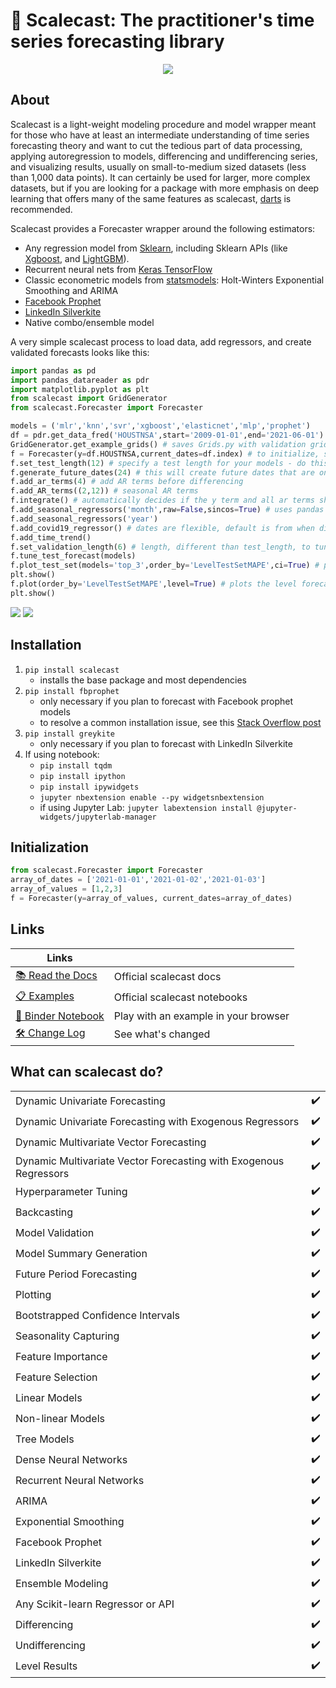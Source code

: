 # 🌄 Scalecast: The practitioner's time series forecasting library

<p align="center">
  <img src="https://github.com/mikekeith52/scalecast/blob/main/assets/logo2.png" />
</p>

## About

Scalecast is a light-weight modeling procedure and model wrapper meant for those who have at least an intermediate understanding of time series forecasting theory and want to cut the tedious part of data processing, applying autoregression to models, differencing and undifferencing series, and visualizing results, usually on small-to-medium sized datasets (less than 1,000 data points). It can certainly be used for larger, more complex datasets, but if you are looking for a package with more emphasis on deep learning that offers many of the same features as scalecast, [darts](https://unit8co.github.io/darts/) is recommended.

Scalecast provides a Forecaster wrapper around the following estimators: 
- Any regression model from [Sklearn](https://scikit-learn.org/stable/), including Sklearn APIs (like [Xgboost](https://xgboost.readthedocs.io/en/stable/), and [LightGBM](https://lightgbm.readthedocs.io/en/latest/)).
- Recurrent neural nets from [Keras TensorFlow](https://keras.io/)
- Classic econometric models from [statsmodels](https://www.statsmodels.org/stable/): Holt-Winters Exponential Smoothing and ARIMA
- [Facebook Prophet](https://facebook.github.io/prophet)
- [LinkedIn Silverkite](https://engineering.linkedin.com/blog/2021/greykite--a-flexible--intuitive--and-fast-forecasting-library)
- Native combo/ensemble model

A very simple scalecast process to load data, add regressors, and create validated forecasts looks like this:

```python
import pandas as pd
import pandas_datareader as pdr
import matplotlib.pyplot as plt
from scalecast import GridGenerator
from scalecast.Forecaster import Forecaster

models = ('mlr','knn','svr','xgboost','elasticnet','mlp','prophet')
df = pdr.get_data_fred('HOUSTNSA',start='2009-01-01',end='2021-06-01')
GridGenerator.get_example_grids() # saves Grids.py with validation grids for each model that can be used to tune the forecasts
f = Forecaster(y=df.HOUSTNSA,current_dates=df.index) # to initialize, specify y and current_dates (must be arrays of the same length)
f.set_test_length(12) # specify a test length for your models - do this before eda
f.generate_future_dates(24) # this will create future dates that are on the same interval as the current dates and it will also set the forecast length
f.add_ar_terms(4) # add AR terms before differencing
f.add_AR_terms((2,12)) # seasonal AR terms
f.integrate() # automatically decides if the y term and all ar terms should be differenced to make the series stationary
f.add_seasonal_regressors('month',raw=False,sincos=True) # uses pandas attributes: raw=True creates integers (default), sincos=True creates wave functions
f.add_seasonal_regressors('year')
f.add_covid19_regressor() # dates are flexible, default is from when disney world closed to when US CDC lifted mask recommendations
f.add_time_trend()
f.set_validation_length(6) # length, different than test_length, to tune the hyperparameters 
f.tune_test_forecast(models)
f.plot_test_set(models='top_3',order_by='LevelTestSetMAPE',ci=True) # plots the differenced test set with confidence intervals
plt.show()
f.plot(order_by='LevelTestSetMAPE',level=True) # plots the level forecast
plt.show()
```
![](https://github.com/mikekeith52/scalecast/blob/main/assets/main_forecast_test_set.png)
![](https://github.com/mikekeith52/scalecast/blob/main/assets/main_forecast.png)

## Installation
1. `pip install scalecast`  
    - installs the base package and most dependencies
2. `pip install fbprophet`
    - only necessary if you plan to forecast with Facebook prophet models
    - to resolve a common installation issue, see this [Stack Overflow post](https://stackoverflow.com/questions/49889404/fbprophet-installation-error-failed-building-wheel-for-fbprophet)
3. `pip install greykite`
    - only necessary if you plan to forecast with LinkedIn Silverkite
4. If using notebook:
    - `pip install tqdm`
    - `pip install ipython`
    - `pip install ipywidgets`
    - `jupyter nbextension enable --py widgetsnbextension`
    - if using Jupyter Lab: `jupyter labextension install @jupyter-widgets/jupyterlab-manager`

## Initialization
```python
from scalecast.Forecaster import Forecaster
array_of_dates = ['2021-01-01','2021-01-02','2021-01-03']
array_of_values = [1,2,3]
f = Forecaster(y=array_of_values, current_dates=array_of_dates)
```

## Links
|Links||
|----|----|
|[📚 Read the Docs](https://scalecast.readthedocs.io/en/latest/)|Official scalecast docs|
|[📋 Examples](https://scalecast-examples.readthedocs.io/en/latest/)|Official scalecast notebooks|
|[📓 Binder Notebook](https://mybinder.org/v2/gh/mikekeith52/housing_prices/HEAD?filepath=housing_prices.ipynb)|Play with an example in your browser|
|[🛠️ Change Log](https://scalecast.readthedocs.io/en/latest/change_log.html)|See what's changed|

## What can scalecast do?
|||
|---|---|
|Dynamic Univariate Forecasting|✔️|
|Dynamic Univariate Forecasting with Exogenous Regressors|✔️|
|Dynamic Multivariate Vector Forecasting|✔️|
|Dynamic Multivariate Vector Forecasting with Exogenous Regressors|✔️|
|Hyperparameter Tuning|✔️|
|Backcasting|✔️|
|Model Validation|✔️|
|Model Summary Generation|✔️|
|Future Period Forecasting|✔️|
|Plotting|✔️|
|Bootstrapped Confidence Intervals|✔️|
|Seasonality Capturing|✔️|
|Feature Importance|✔️|
|Feature Selection|✔️|
|Linear Models|✔️|
|Non-linear Models|✔️|
|Tree Models|✔️|
|Dense Neural Networks|✔️|
|Recurrent Neural Networks|✔️|
|ARIMA|✔️|
|Exponential Smoothing|✔️|
|Facebook Prophet|✔️|
|LinkedIn Silverkite|✔️|
|Ensemble Modeling|✔️|
|Any Scikit-learn Regressor or API|✔️|
|Differencing|✔️|
|Undifferencing|✔️|
|Level Results|✔️| 
